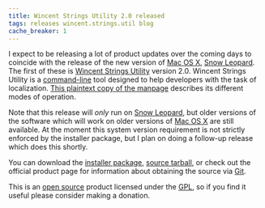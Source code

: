 ```yaml
---
title: Wincent Strings Utility 2.0 released
tags: releases wincent.strings.util blog
cache_breaker: 1
---
```


I expect to be releasing a lot of product updates over the coming days to coincide with the release of the new version of [Mac OS X](/wiki/Mac_OS_X), [Snow Leopard](/wiki/Snow_Leopard). The first of these is [Wincent Strings Utility](/wiki/Wincent_Strings_Utility) version 2.0. Wincent Strings Utility is a [command-line](/wiki/command-line) tool designed to help developers with the task of localization. [This plaintext copy of the manpage](http://typechecked.net/a/products/wincent-strings-util/wincent-strings-util.1.txt) describes its different modes of operation.

Note that this release will _only_ run on [Snow Leopard](/wiki/Snow_Leopard), but older versions of the software which will work on older versions of [Mac OS X](/wiki/Mac_OS_X) are still available. At the moment this system version requirement is not strictly enforced by the installer package, but I plan on doing a follow-up release which does this shortly.

You can download the [installer package](http://typechecked.net/a/products/wincent-strings-util/download/wincent-strings-util-2.0.pkg.zip), [source tarball](http://typechecked.net/a/products/wincent-strings-util/download/wincent-strings-util-2.0-src.tar.gz), or check out the official product page for information about obtaining the source via [Git](/wiki/Git).

This is an [open source](/wiki/open_source) product licensed under the [GPL](/wiki/GPL), so if you find it useful please consider making a donation.
